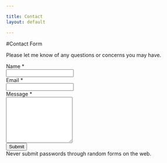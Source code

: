 ```yaml
---

title: Contact
layout: default

---
```


#Contact Form

Please let me know of any questions or concerns you may have.



<script type="text/javascript">var submitted=false;</script>
<iframe name="hidden_iframe" id="hidden_iframe"
style="display:none;" onload="if(submitted)
{window.location='/thanks';}"></iframe>
<form action="https://docs.google.com/forms/d/1YOaH5VKbEDM_LY3QrlP-O-jQeNh3d9ishH54rsWMdKI/formResponse" method="post"
target="hidden_iframe" onsubmit="submitted=true;">
<ol style="padding-left: 0">
<div class="ss-form-question errorbox-good">
<div dir="ltr" class="ss-item ss-item-required ss-text"><div class="ss-form-entry"><label class="ss-q-item-label" for="entry_922103536"><div class="ss-q-title">Name
<label for="itemView.getDomIdToLabel()" aria-label="(Required field)"></label>
<span class="ss-required-asterisk">*</span></div>
<div class="ss-q-help ss-secondary-text" dir="ltr"></div></label>
<input type="text" name="entry.922103536" value="" class="ss-q-short" id="entry_922103536" dir="auto" aria-required="true">

</div></div></div> <div class="ss-form-question errorbox-good">
<div dir="ltr" class="ss-item ss-item-required ss-text"><div class="ss-form-entry"><label class="ss-q-item-label" for="entry_1776755814"><div class="ss-q-title">Email
<label for="itemView.getDomIdToLabel()" aria-label="(Required field)"></label>
<span class="ss-required-asterisk">*</span></div>
<div class="ss-q-help ss-secondary-text" dir="ltr"></div></label>
<input type="text" name="entry.1776755814" value="" class="ss-q-short" id="entry_1776755814" dir="auto" aria-required="true">

</div></div></div> <div class="ss-form-question errorbox-good">
<div dir="ltr" class="ss-item ss-item-required ss-paragraph-text"><div class="ss-form-entry"><label class="ss-q-item-label" for="entry_1021701392"><div class="ss-q-title">Message
<label for="itemView.getDomIdToLabel()" aria-label="(Required field)"></label>
<span class="ss-required-asterisk">*</span></div>
<div class="ss-q-help ss-secondary-text" dir="ltr"></div></label>
<textarea name="entry.1021701392" rows="8" cols="0" class="ss-q-long" id="entry_1021701392" dir="auto" aria-required="true"></textarea>

</div></div></div>
<input type="hidden" name="draftResponse" value="[]
">
<input type="hidden" name="pageHistory" value="0">


<div class="ss-item ss-navigate"><div class="ss-form-entry" dir="ltr">
<input type="submit" name="submit" value="Submit" id="ss-submit">
<div class="ss-secondary-text">Never submit passwords through random forms on the web.</div>
</div></div></ol></form>